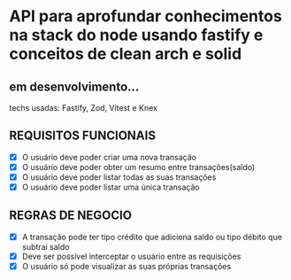 # API para aprofundar conhecimentos na stack do node usando fastify e conceitos de clean arch e solid

## em desenvolvimento...

techs usadas: Fastify, Zod, Vitest e Knex

## REQUISITOS FUNCIONAIS

- [x] O usuário deve poder criar uma nova transação
- [x] O usuário deve poder obter um resumo entre transações(saldo)
- [x] O usuário deve poder listar todas as suas transações
- [x] O usuário deve poder listar uma única transação

## REGRAS DE NEGOCIO

- [x] A transação pode ter tipo crédito que adiciona saldo ou tipo débito que subtrai saldo
- [x] Deve ser possível interceptar o usuário entre as requisições
- [x] O usuário só pode visualizar as suas próprias transações
